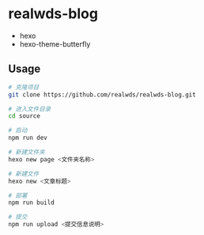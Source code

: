 # realwds-blog

- hexo
- hexo-theme-butterfly

## Usage

``` sh
# 克隆项目
git clone https://github.com/realwds/realwds-blog.git

# 进入文件目录
cd source

# 启动
npm run dev

# 新建文件夹
hexo new page <文件夹名称>

# 新建文件
hexo new <文章标题>

# 部署
npm run build

# 提交
npm run upload <提交信息说明>
```
